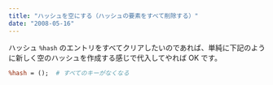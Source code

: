 ```yaml
---
title: "ハッシュを空にする（ハッシュの要素をすべて削除する）"
date: "2008-05-16"
---
```


ハッシュ `%hash` のエントリをすべてクリアしたいのであれば、単純に下記のように新しく空のハッシュを作成する感じで代入してやれば OK です。

```perl
%hash = ();  # すべてのキーがなくなる
```

